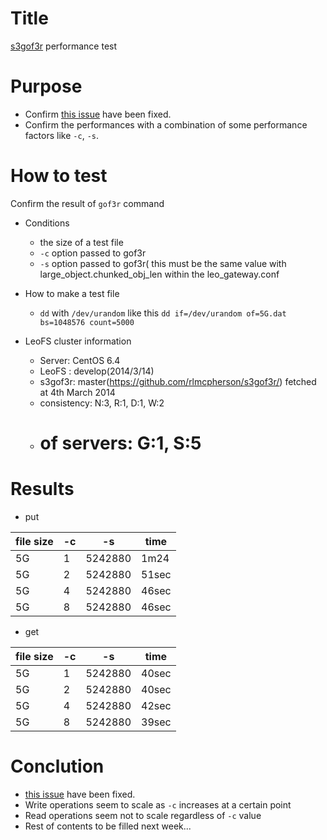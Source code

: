 Title
=====
[s3gof3r](https://github.com/rlmcpherson/s3gof3r/) performance test

Purpose
=======
* Confirm [this issue](https://github.com/leo-project/leofs/issues/154) have been fixed.
* Confirm the performances with a combination of some performance factors like `-c`, `-s`.

How to test
===========
Confirm the result of `gof3r` command

* Conditions
    * the size of a test file
    * `-c` option passed to gof3r
    * `-s` option passed to gof3r( this must be the same value with large_object.chunked_obj_len within the leo_gateway.conf

* How to make a test file
    * `dd` with `/dev/urandom` like this `dd if=/dev/urandom of=5G.dat bs=1048576 count=5000`

* LeoFS cluster information
    * Server: CentOS 6.4
    * LeoFS : develop(2014/3/14)
    * s3gof3r: master(https://github.com/rlmcpherson/s3gof3r/) fetched at 4th March 2014
    * consistency: N:3, R:1, D:1, W:2
    * # of servers: G:1, S:5

Results
=======
* put

| file size | -c | -s | time |
| -------- | --------- | ------ | -------- |
| 5G | 1 | 5242880 | 1m24 | 
| 5G | 2 | 5242880 | 51sec | 
| 5G | 4 | 5242880 | 46sec | 
| 5G | 8 | 5242880 | 46sec | 

* get

| file size | -c | -s | time |
| -------- | --------- | ------ | -------- |
| 5G | 1 | 5242880 | 40sec | 
| 5G | 2 | 5242880 | 40sec | 
| 5G | 4 | 5242880 | 42sec | 
| 5G | 8 | 5242880 | 39sec | 


Conclution
==========
* [this issue](https://github.com/leo-project/leofs/issues/154) have been fixed.
* Write operations seem to scale as `-c` increases at a certain point
* Read operations seem not to scale regardless of `-c` value
* Rest of contents to be filled next week...
